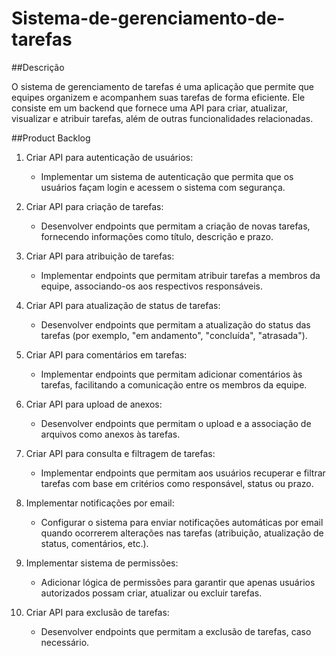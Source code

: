 # Sistema-de-gerenciamento-de-tarefas

##Descrição

O sistema de gerenciamento de tarefas é uma aplicação que permite que equipes organizem e acompanhem suas tarefas de forma eficiente. Ele consiste em um backend que fornece uma API para criar, atualizar, visualizar e atribuir tarefas, além de outras funcionalidades relacionadas.

##Product Backlog

1. Criar API para autenticação de usuários:
   - Implementar um sistema de autenticação que permita que os usuários façam login e acessem o sistema com segurança.

2. Criar API para criação de tarefas:
   - Desenvolver endpoints que permitam a criação de novas tarefas, fornecendo informações como título, descrição e prazo.

3. Criar API para atribuição de tarefas:
   - Implementar endpoints que permitam atribuir tarefas a membros da equipe, associando-os aos respectivos responsáveis.

4. Criar API para atualização de status de tarefas:
   - Desenvolver endpoints que permitam a atualização do status das tarefas (por exemplo, "em andamento", "concluída", "atrasada").

5. Criar API para comentários em tarefas:
   - Implementar endpoints que permitam adicionar comentários às tarefas, facilitando a comunicação entre os membros da equipe.

6. Criar API para upload de anexos:
   - Desenvolver endpoints que permitam o upload e a associação de arquivos como anexos às tarefas.

7. Criar API para consulta e filtragem de tarefas:
   - Implementar endpoints que permitam aos usuários recuperar e filtrar tarefas com base em critérios como responsável, status ou prazo.

8. Implementar notificações por email:
   - Configurar o sistema para enviar notificações automáticas por email quando ocorrerem alterações nas tarefas (atribuição, atualização de status, comentários, etc.).

9. Implementar sistema de permissões:
   - Adicionar lógica de permissões para garantir que apenas usuários autorizados possam criar, atualizar ou excluir tarefas.

10. Criar API para exclusão de tarefas:
    - Desenvolver endpoints que permitam a exclusão de tarefas, caso necessário.
